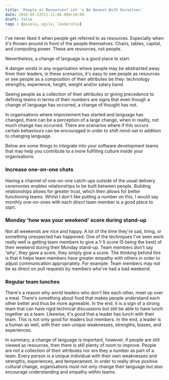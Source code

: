 ```yaml
---
title: 'People or Resources? Let''s Be Honest With Ourselves'
date: 2018-05-23T21:11:00.000+10:00
draft: false
tags : [people, agile, leadership]
---
```


I've never liked it when people get referred to as resources. Especially when it's thrown around in front of the people themselves. Chairs, tables, capital, and computing power. These are resources, not people.  
  
Nevertheless, a change of language is a good place to start.  
  
  
A danger exists in any organisation where people may be abstracted away from their leaders, in these scenarios, it's easy to see people as resources or see people as a composition of their attributes be they: technology strengths, experience, height, weight and/or salary band.  
  
Seeing people as a collection of their attributes or giving precedence to defining teams in terms of their numbers are signs that even though a change of language has occurred, a change of thought has not.  
  
In organisations where improvement has started and language has changed, there can be a perception of a large change, when in reality, not much change has occurred. There are scenarios where if this occurs certain behaviours can be encouraged in order to shift mind-set in addition to changing language.  
  
Below are some things to integrate into your software development teams that may help you contribute to a more fulfilling culture inside your organisations:  
  

### Increase one-on-one chats

Having a channel of one-on-one catch-ups outside of the usual delivery ceremonies enables relationships to be built between people. Building relationships allows for greater trust, which then allows for better functioning teams. Whilst I don't like putting a number on this, I would say monthly one-on-ones with each _direct_ team member is a good place to start.

  

### Monday 'how was your weekend' score during stand-up

Not all weekends are nice and happy. A lot of the time they're sad, tiring, or something unexpected has happened. One of the techniques I've seen work really well is getting team members to give a 1-5 score (5 being the best) of their weekend during their Monday stand-up. Team members don't say 'why', they gave a score, they simply give a score. The thinking behind this is that it helps team members have greater empathy with others in order to adjust communication appropriately. For example: Team members may not be as direct on pull requests by members who've had a bad weekend.

  

### Regular team lunches

There's a reason why world leaders who don't like each other, meet up over a meal. There's something about food that makes people understand each other better and thus be more agreeable. In the end, it is a sign of a strong team that can have rigid technical discussions but still be able to have lunch together as a team. Likewise, it's good that a leader has lunch with their team. This is not only good for leaders but members. In the end, a leader is a human as well, with their own unique weaknesses, strengths, biases, and experiences.

  

  

In summary, a change of language is important, however, if people are still viewed as resources, then there is still plenty of room to improve. People are not a collection of their attributes nor are they a number as part of a team. Every person is a unique individual with their own weaknesses and strengths, experiences, and temperament. In order to really drive positive cultural change, organisations must not only change their language but also encourage understanding and empathy within teams.